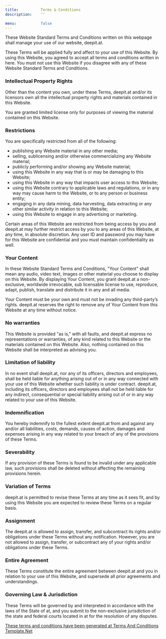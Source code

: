 ```yaml
---
title:          Terms & Conditions
description:    ''

menu:           false
---
```


These Website Standard Terms and Conditions written on this webpage shall manage your use of our website, deepit.at.

These Terms will be applied fully and affect to your use of this Website. By using this Website, you agreed to accept all terms and conditions written in here. You must not use this Website if you disagree with any of these Website Standard Terms and Conditions.

### Intellectual Property Rights

Other than the content you own, under these Terms, deepit.at and/or its licensors own all the intellectual property rights and materials contained in this Website.

You are granted limited license only for purposes of viewing the material contained on this Website.

### Restrictions

You are specifically restricted from all of the following:

- publishing any Website material in any other media;
- selling, sublicensing and/or otherwise commercializing any Website material;
- publicly performing and/or showing any Website material;
- using this Website in any way that is or may be damaging to this Website;
- using this Website in any way that impacts user access to this Website;
- using this Website contrary to applicable laws and regulations, or in any way may cause harm to the Website, or to any person or business entity;
- engaging in any data mining, data harvesting, data extracting or any other similar activity in relation to this Website;
- using this Website to engage in any advertising or marketing.

Certain areas of this Website are restricted from being access by you and deepit.at may further restrict access by you to any areas of this Website, at any time, in absolute discretion. Any user ID and password you may have for this Website are confidential and you must maintain confidentiality as well.

### Your Content

In these Website Standard Terms and Conditions, "Your Content" shall mean any audio, video text, images or other material you choose to display on this Website. By displaying Your Content, you grant deepit.at a non\-exclusive, worldwide irrevocable, sub licensable license to use, reproduce, adapt, publish, translate and distribute it in any and all media.

Your Content must be your own and must not be invading any third\-party’s rights. deepit.at reserves the right to remove any of Your Content from this Website at any time without notice.

### No warranties

This Website is provided "as is," with all faults, and deepit.at express no representations or warranties, of any kind related to this Website or the materials contained on this Website. Also, nothing contained on this Website shall be interpreted as advising you.

### Limitation of liability

In no event shall deepit.at, nor any of its officers, directors and employees, shall be held liable for anything arising out of or in any way connected with your use of this Website whether such liability is under contract. deepit.at, including its officers, directors and employees shall not be held liable for any indirect, consequential or special liability arising out of or in any way related to your use of this Website.

### Indemnification

You hereby indemnify to the fullest extent deepit.at from and against any and/or all liabilities, costs, demands, causes of action, damages and expenses arising in any way related to your breach of any of the provisions of these Terms.

### Severability

If any provision of these Terms is found to be invalid under any applicable law, such provisions shall be deleted without affecting the remaining provisions herein.

### Variation of Terms

deepit.at is permitted to revise these Terms at any time as it sees fit, and by using this Website you are expected to review these Terms on a regular basis.

### Assignment

The deepit.at is allowed to assign, transfer, and subcontract its rights and/or obligations under these Terms without any notification. However, you are not allowed to assign, transfer, or subcontract any of your rights and/or obligations under these Terms.

### Entire Agreement

These Terms constitute the entire agreement between deepit.at and you in relation to your use of this Website, and supersede all prior agreements and understandings.

### Governing Law & Jurisdiction

These Terms will be governed by and interpreted in accordance with the laws of the State of at, and you submit to the non\-exclusive jurisdiction of the state and federal courts located in at for the resolution of any disputes.

[These terms and conditions have been generated at Terms And Conditions Template.Net](https://termsandconditionstemplate.net)
